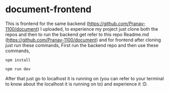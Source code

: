 # document-frontend

This is frontend for the same backend (https://github.com/Pranav-1100/document) I uploaded, to experience my project just clone both the repos and then to run the backend get refer to this repo Readme.md (https://github.com/Pranav-1100/document) and for frontend after cloning just run these commands, First run the backend repo and then use these commands,


``` npm install ```


``` npm run dev ```

After that just go to localhost it is running on (you can refer to your terminal to know about the localhost it is running on to) and experience it :D.
